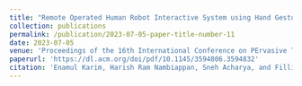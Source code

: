 ```yaml
---
title: "Remote Operated Human Robot Interactive System using Hand Gestures for Persons with Disabilities"
collection: publications
permalink: /publication/2023-07-05-paper-title-number-11
date: 2023-07-05
venue: 'Proceedings of the 16th International Conference on PErvasive Technologies Related to Assistive Environments'
paperurl: 'https://dl.acm.org/doi/pdf/10.1145/3594806.3594832'
citation: 'Enamul Karim, Harish Ram Nambiappan, Sneh Acharya, and Fillia Makedon. "Remote Operated Human Robot Interactive System using Hand Gestures for Persons with Disabilities." In Proceedings of the 16th International Conference on PErvasive Technologies Related to Assistive Environments, pp. 137-139. ACM. 2023.'
---
```


